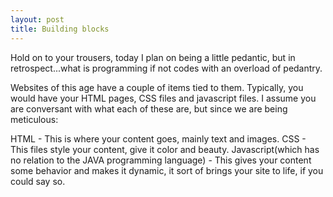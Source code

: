 ```yaml
---
layout: post
title: Building blocks
---
```


Hold on to your trousers, today I plan on being a little pedantic, but in retrospect...what is programming if not codes with an overload of pedantry.

Websites of this age have a couple of items tied to them. Typically, you would have your HTML pages, CSS files and javascript files. I assume you are conversant with what each of these are, but since we are being meticulous:

HTML - This is where your content goes, mainly text and images.
CSS - This files style your content, give it color and beauty.
Javascript(which has no relation to the JAVA programming language) - This gives your content some behavior and makes it dynamic, it sort of brings your site to life, if you could say so.